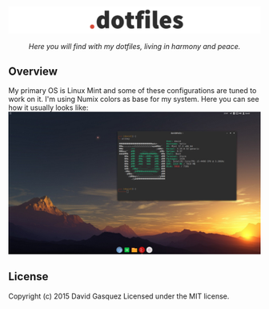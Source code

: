 ![logo](/assets/logo.png)

<p align="center">
    <i>Here you will find with my dotfiles, living in harmony and peace.</i>
</p>


## Overview
My primary OS is Linux Mint and some of these configurations are tuned
to work on it. I'm using Numix colors as base for my system. Here you can see
how it usually looks like:
![Cinnamon](/assets/clean-desktop.png "Cinnamon")

License
-------

Copyright (c) 2015 David Gasquez
Licensed under the MIT license.
